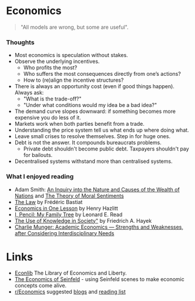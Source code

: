 # Economics

>  "All models are wrong, but some are useful". 

### Thoughts
* Most economics is speculation without stakes.
* Observe the underlying incentives.
  * Who profits the most?
  * Who suffers the most consequences directly from one’s actions?
  * How to (re)align the incentive structures?
* There is always an opportunity cost (even if good things happen). Always ask:
  * "What is the trade-off?"
  * "Under what conditions would my idea be a bad idea?"
* The demand curve slopes downward: if something becomes more expensive you do less of it.
* Markets work when both parties benefit from a trade.
* Understanding the price system tell us what ends up where doing what.
* Leave small crises to resolve themselves. Step in for huge ones.
* Debt is not the answer. It compounds bureaucrats problems.
  * Private debt shouldn't become public debt. Taxpayers shouldn't pay for bailouts.
* Decentralised systems withstand more than centralised systems.

### What I enjoyed reading
* Adam Smith: [An Inquiry into the Nature and Causes of the Wealth of Nations](https://www.gutenberg.org/ebooks/38194) and [The Theory of Moral Sentiments](https://en.wikisource.org/wiki/The_Theory_of_Moral_Sentiments)
* [The Law](http://bastiat.org/) by Frédéric Bastiat
* [Economics in One Lesson](https://archive.org/details/HenryHazlittEconomicsInOneLesson) by Henry Hazlitt
* [I, Pencil: My Family Tree](https://www.econlib.org/library/Essays/rdPncl.html) by Leonard E. Read
* [The Use of Knowledge in Society"](https://www.econlib.org/library/Essays/hykKnw.html) by Friedrich A. Hayek
* [Charlie Munger: Academic Economics — Strengths and Weaknesses, after Considering Interdisciplinary Needs](https://fs.blog/2015/03/charlie-munger-academic-economics/)

# Links
* [Econlib](https://www.econlib.org/cee/) The Library of Economics and Liberty.
* [The Economics of Seinfeld](http://yadayadayadaecon.com/) - using Seinfeld scenes to make economic concepts come alive.
* [r/Economics](https://www.reddit.com/r/Economics) suggested [blogs](https://www.reddit.com/r/Economics/wiki/blogs) and [reading list](https://www.reddit.com/r/Economics/wiki/reading)
